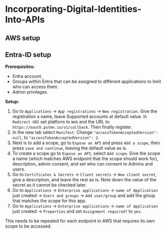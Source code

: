 # Incorporating-Digital-Identities-Into-APIs

## AWS setup

## Entra-ID setup
**Prerequisites:**
- Entra account.
- Groups within Entra that can be assigned to different applications to limit who can access them.
- Admin privileges. 

**Setup:**
1. Go to `Applications` -> `App registrations` -> `New registration`. Give the registration a name, leave Supported accounts at default value. In `Redirect URI` set platform to `Web` and the URL to `https://oauth.pstmn.io/v1/callback`. Then finally register.
2. In the new tab select `Manifest`. Change `"accessTokenAcceptedVersion": null`, to `"accessTokenAcceptedVersion": 2`.
4. Next is to add a scope, go to `Expose an API` and press `Add a scope`, then press `save and continue`, leaving the default value as is.
5. To create a scope go to `Expose an API`, select `Add scope`. Give the scope a name (which matches AWS endpoint that the scope should work for), description, admin consent, and set who can consent to Admins and users.
6. Go to `Certificates & Secrets` -> `Client secrets` -> `New client secret`, give a description, and leave the rest as is. Note down the value of the secret as it cannot be checked later.
7. Go to `Applications` -> `Enterprise applications` -> `name of Application` just created -> `Users and groups` -> `Add user/group` and add the group that matches the scope for this app.
8. Go to `Applications` -> `Enterprise applications` -> `name of Application` just created -> `Properties` and set `Assignment required?` to `yes`.

This needs to be repeated for each endpoint in AWS that requires its own scope to be accessed.
